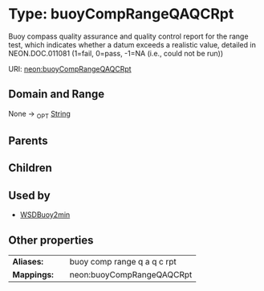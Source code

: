 
# Type: buoyCompRangeQAQCRpt


Buoy compass quality assurance and quality control report for the range test, which indicates whether a datum exceeds a realistic value, detailed in NEON.DOC.011081 (1=fail, 0=pass, -1=NA (i.e., could not be run))

URI: [neon:buoyCompRangeQAQCRpt](https://data.neonscience.org/buoyCompRangeQAQCRpt)


## Domain and Range

None ->  <sub>OPT</sub> [String](types/String.md)

## Parents


## Children


## Used by

 * [WSDBuoy2min](WSDBuoy2min.md)

## Other properties

|  |  |  |
| --- | --- | --- |
| **Aliases:** | | buoy comp range q a q c rpt |
| **Mappings:** | | neon:buoyCompRangeQAQCRpt |

